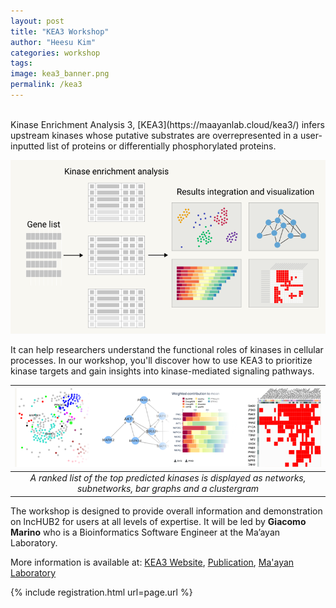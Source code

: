 ```yaml
---
layout: post
title: "KEA3 Workshop"
author: "Heesu Kim"
categories: workshop
tags: 
image: kea3_banner.png
permalink: /kea3
---
```


<br>
Kinase Enrichment Analysis 3, [KEA3](https://maayanlab.cloud/kea3/) infers upstream kinases whose putative substrates are overrepresented in a user-inputted list of proteins or differentially phosphorylated proteins.

![kea workflow](./assets/images/kea_1.png)

It can help researchers understand the functional roles of kinases in cellular processes. In our workshop, you'll discover how to use KEA3 to prioritize kinase targets and gain insights into kinase-mediated signaling pathways.

| ![kea output](./assets/images/kea_2.png) |
|:--:| 
| *A ranked list of the top predicted kinases is displayed as networks, subnetworks, bar graphs and a clustergram* |

The workshop is designed to provide overall information and demonstration on lncHUB2 for users at all levels of expertise. It will be led by **Giacomo Marino** who is a Bioinformatics Software Engineer at the Ma’ayan Laboratory.

More information is available at: [KEA3 Website](https://maayanlab.cloud/kea3/), [Publication](https://academic.oup.com/nar/article/49/W1/W304/6279841?login=false), [Ma'ayan Laboratory](https://labs.icahn.mssm.edu/maayanlab/)

{% include registration.html url=page.url %}

